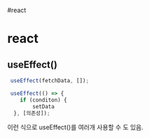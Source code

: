 #react
# react

## useEffect()
```javascript
 useEffect(fetchData, []);

 useEffect(() => {
    if (conditon) {
        setData
  }, [의존성]);
```
이런 식으로 useEffect()를 여러개 사용할 수 도 있음.
